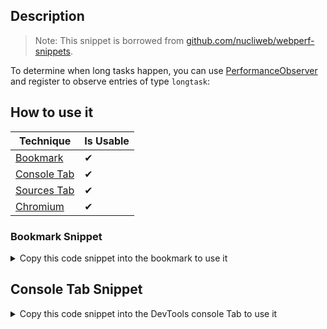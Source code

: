 ## Description

> Note: 
> This snippet is borrowed from [github.com/nucliweb/webperf-snippets](https://github.com/nucliweb/webperf-snippets/blob/main/README.md#long-task).

To determine when long tasks happen, you can use [PerformanceObserver](https://developer.mozilla.org/docs/Web/API/PerformanceObserver) and register to observe entries of type `longtask`:

## How to use it

<!-- START-HOW_TO[bookmark,console-tab,sources-tab,chromium] -->


| Technique   | Is Usable  |
| ----------- | ---------- |
| [Bookmark](https://github.com/push-based/web-performance-tools/blob/main/docs/how-to-use-it-with-bookmarks) |      ✔    | 
| [Console Tab](https://github.com/push-based/web-performance-tools/blob/main/docs/how-to-use-it-with-console-tab.md) |      ✔    | 
| [Sources Tab](https://github.com/push-based/web-performance-tools/blob/main/docs/how-to-use-it-with-sources-tab.md) |      ✔    | 
| [Chromium](https://github.com/push-based/web-performance-tools/blob/main/docs/how-to-use-it-with-chromium.md)       |      ✔    |
    


### Bookmark Snippet



<details>

<summary>Copy this code snippet into the bookmark to use it</summary>


```javascript

javascript:(() => {try {
    // Create the performance observer.
    const po = new PerformanceObserver((list) => {
        for (const entry of list.getEntries()) {
            // Log the entry and all associated details.
            console.table(entry.toJSON());
        }
    });
    // Start listening for `longtask` entries to be dispatched.
    po.observe({ type: 'longtask', buffered: true });
}
catch (e) {
    console.log(`The browser doesn't support this API`);
}
})()
``` 




</details>



## Console Tab Snippet

<details>

<summary>Copy this code snippet into the DevTools console Tab to use it</summary>


```javascript

try {
    // Create the performance observer.
    const po = new PerformanceObserver((list) => {
        for (const entry of list.getEntries()) {
            // Log the entry and all associated details.
            console.table(entry.toJSON());
        }
    });
    // Start listening for `longtask` entries to be dispatched.
    po.observe({ type: 'longtask', buffered: true });
}
catch (e) {
    console.log(`The browser doesn't support this API`);
}

``` 




</details>




<!-- END-HOW_TO -->




















































































